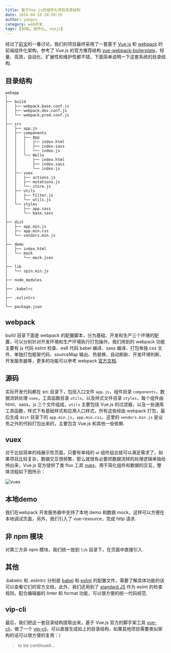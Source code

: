 ```yaml
---
title: 基于Vue.js的组件化项目目录结构
date: 2016-04-16 20:59:26
author: yangxu
category: web开发
tags: [前端, 组件化, vuejs]
---
```


经过了[前文](http://vip-fe-sh.com/2016/04/13/think-about-frontend-componentization-solution/)的一番讨论，我们的项目最终采用了一套基于 [Vue.js](http://cn.vuejs.org/) 和 [webpack](http://webpack.github.io/) 的前端组件化架构，参考了 Vue.js 的官方推荐结构 [vue-webpack-boilerplate](https://github.com/vuejs-templates/webpack)，轻量、高效，自动化、扩展性和维护性都不错，下面简单说明一下这套系统的目录结构.

## 目录结构

```
webapp
│
├── build
│   ├── webpack.base.conf.js
│   ├── webpack.dev.conf.js
│   └── webpack.prod.conf.js
│
├── src
│   ├── app.js
│   ├── components
│   │   ├── App
│   │   │   ├── index.html
│   │   │   ├── index.sass
│   │   │   └── index.js
│   │   └── Hello
│   │       ├── index.html
│   │       ├── index.sass
│   │       └── index.js
│   ├── vuex
│   │   ├── actions.js
│   │   ├── mutations.js
│   │   └── store.js
│   ├── utils
│   │   ├── filter.js
│   │   └── utils.js
│   └── styles
│       ├── app.sass
│       └── base.sass
│
├── dist
│   ├── app.min.js
│   ├── app.min.css
│   └── vendors.min.js
│
├── demo
│   ├── index.html
│   └── mock
│       └── mock.json
│
├── lib
│   └── spin.min.js
│
├── node_modules
│
├── .babelrc
│
├── .eslintrc
│
└── package.json
```

## webpack

build 目录下面是 webpack 的配置脚本，分为基础、开发和生产三个环境的配置，可以分别针对开发环境和生产环境执行打包操作。我们用到的 webpack 功能主要有 js 代码 eslint 检查、es6 代码 babel 编译、sass 编译、打包单独 css 文件、单独打包框架代码、sourceMap 输出、热替换、自动刷新、开发环境判断、开发服务器等，更多的功能可以参考 webpack [官方文档](http://webpack.github.io/docs/).

## 源码

实际开发代码都在 src 目录下，包括入口文件 `app.js`，组件目录 `components`，数据流转处理 `vuex`，工具函数目录 `utils`，以及样式文件目录 `styles`，每个组件由 html、sass，js 三个文件组成，`utils` 主要包括 Vue.js 的过滤器，以及一些通用工具函数，样式下有基础样式和应用入口样式，所有这些经由 webpack 打包，最后生成 `dist` 目录下的 `app.min.js`，`app.min.css`，这里的 `vendors.min.js` 是业务之外的代码打包出来的，主要包含 Vue.js 和其他一些依赖.

## vuex

对于比较简单的纯展示性页面，只要有单纯的 ui 组件组合就可以满足需求了，如果项目比较复杂，数据交互很频繁，那么就很有必要把数据流转的处理逻辑单独给拎出来，Vue.js 官方提供了类 flux 工具 [vuex](https://github.com/vuejs/vuex/)，用于简化组件和数据的交互，整体流程如下图所示：

![vuex](https://raw.githubusercontent.com/vuejs/vuex/master/docs/en/vuex.png)

## 本地demo

我们在webpack 开发服务器中支持了本地 demo 和数据 mock，这样可以方便在本地调试页面，另外，我们引入了 vue-resource，完成 http 请求.

## 非 npm 模块

对第三方非 npm 模块，我们统一放到 `lib` 目录下，在页面中直接引入.

## 其他

.babelrc 和 .eslintrc 分别是 [babel](https://babeljs.io/) 和 [eslint](http://eslint.org/) 的配置文件，需要了解具体功能的话可以查看它们的官方文档，此外，我们还用到了 [standard JS](https://github.com/feross/standard) 作为 eslint 的检查规则，配合编辑器的 linter 和 format 功能，可以很方便的统一代码规范.

## vip-cli

最后，我们把这一套目录结构提取出来，基于 Vue.js 官方的脚手架工具 [vue-cli](https://github.com/vuejs/vue-cli)，做了一个 [vip-cli](https://github.com/vip-fe-sh/vip-cli)，可以直接生成如上的目录结构，如果其他项目需要类似架构的话可以很方便的复用：）

> to be continued...

